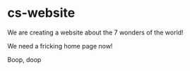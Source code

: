 # cs-website


We are creating a website about the 7 wonders of the world! 

We need a fricking home page now!





Boop, doop

